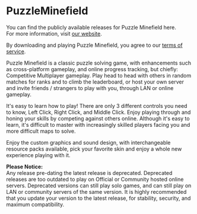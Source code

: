# PuzzleMinefield
You can find the publicly available releases for Puzzle Minefield here.
<br>For more information, visit <a href="https://www.pyroneon.ml/PuzzleMinefield">our website</a>.

By downloading and playing Puzzle Minefield, you agree to our <a href="https://www.pyroneon.ml/PuzzleMinefield/tos">terms of service</a>.

Puzzle Minefield is a classic puzzle solving game, with enhancements such as cross-platform gameplay, and online progress tracking, but chiefly: Competitive Multiplayer
gameplay. Play head to head with others in random matches for ranks and to climb the leaderboard, or host your own server and invite friends / strangers to play with you, through LAN or online gameplay.

It's easy to learn how to play! There are only 3 different controls you need to know, Left Click, Right Click, and Middle Click. Enjoy playing through and honing your skills by competing against others online. Although it's easy to learn, it's difficult to master with increasingly skilled players facing you and more difficult maps 
to solve.

Enjoy the custom graphics and sound design, with interchangeable resource packs available, pick your favorite skin and enjoy a whole new experience playing with it.

<b>Please Notice:</b>
<br>
Any release pre-dating the latest release is deprecated. Deprecated releases are too outdated to play on Official or Community hosted online servers. Deprecated versions can still play solo games, and can still play on LAN or community servers of the same version. It is highly recommended that you update your version to the latest release, for stability, security, and maximum compatibility.
